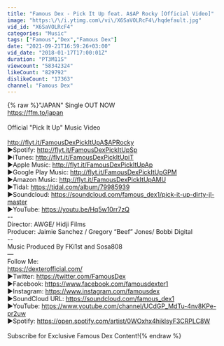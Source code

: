 ```yaml
---
title: "Famous Dex - Pick It Up feat. A$AP Rocky [Official Video]"
image: "https:\/\/i.ytimg.com\/vi\/X6SaVOLRcF4\/hqdefault.jpg"
vid_id: "X6SaVOLRcF4"
categories: "Music"
tags: ["Famous","Dex","Famous Dex"]
date: "2021-09-21T16:59:26+03:00"
vid_date: "2018-01-17T17:00:01Z"
duration: "PT3M11S"
viewcount: "58342324"
likeCount: "829792"
dislikeCount: "17363"
channel: "Famous Dex"
---
```

{% raw %}&quot;JAPAN&quot; Single OUT NOW <br /> <a rel="nofollow" target="blank" href="https://ffm.to/japan">https://ffm.to/japan</a><br /><br />Official &quot;Pick It Up&quot; Music Video<br /><br /><a rel="nofollow" target="blank" href="http://flyt.it/FamousDexPickItUpA$APRocky">http://flyt.it/FamousDexPickItUpA$APRocky</a><br />►Spotify: <a rel="nofollow" target="blank" href="http://flyt.it/FamousDexPickItUpSp">http://flyt.it/FamousDexPickItUpSp</a><br />►iTunes: <a rel="nofollow" target="blank" href="http://flyt.it/FamousDexPickItUpiT">http://flyt.it/FamousDexPickItUpiT</a><br />►Apple Music: <a rel="nofollow" target="blank" href="http://flyt.it/FamousDexPickItUpAp">http://flyt.it/FamousDexPickItUpAp</a><br />►Google Play Music: <a rel="nofollow" target="blank" href="http://flyt.it/FamousDexPickItUpGPM">http://flyt.it/FamousDexPickItUpGPM</a><br />►Amazon Music: <a rel="nofollow" target="blank" href="http://flyt.it/FamousDexPickItUpAMU">http://flyt.it/FamousDexPickItUpAMU</a><br />►Tidal: <a rel="nofollow" target="blank" href="https://tidal.com/album/79985939">https://tidal.com/album/79985939</a><br />►Soundcloud: <a rel="nofollow" target="blank" href="https://soundcloud.com/famous_dex1/pick-it-up-dirty-jl-master">https://soundcloud.com/famous_dex1/pick-it-up-dirty-jl-master</a><br />►YouTube: <a rel="nofollow" target="blank" href="https://youtu.be/Hq5w10rr7zQ">https://youtu.be/Hq5w10rr7zQ</a><br />--<br />Director: AWGE/ Hidji Films<br />Producer: Jaimie Sanchez / Gregory “Beef” Jones/ Bobbi Digital<br />--<br />Music Produced By FKi1st and Sosa808<br />—<br />Follow Me:<br /><a rel="nofollow" target="blank" href="https://dexterofficial.com/">https://dexterofficial.com/</a><br />►Twitter: <a rel="nofollow" target="blank" href="https://twitter.com/FamousDex">https://twitter.com/FamousDex</a><br />►Facebook: <a rel="nofollow" target="blank" href="https://www.facebook.com/famousdexter1">https://www.facebook.com/famousdexter1</a><br />►Instagram: <a rel="nofollow" target="blank" href="https://www.instagram.com/famousdex">https://www.instagram.com/famousdex</a><br />►SoundCloud URL: <a rel="nofollow" target="blank" href="https://soundcloud.com/famous_dex1">https://soundcloud.com/famous_dex1</a><br />►YouTube: <a rel="nofollow" target="blank" href="https://www.youtube.com/channel/UCdGP_MdTu-4nv8KPe-pr2uw">https://www.youtube.com/channel/UCdGP_MdTu-4nv8KPe-pr2uw</a><br />►Spotify: <a rel="nofollow" target="blank" href="https://open.spotify.com/artist/0WOxhx4hikIsyF3CRPLC8W">https://open.spotify.com/artist/0WOxhx4hikIsyF3CRPLC8W</a><br /><br />Subscribe for Exclusive Famous Dex Content!{% endraw %}
